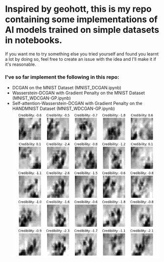 # Inspired by geohott, this is my repo containing some implementations of AI models trained on simple datasets in notebooks.

If you want me to try something else you tried yourself and found you learnt a lot by doing so, feel free to create an issue with the idea and I'll make it if it's reasonable.

### I've so far implement the following in this repo:
- DCGAN on the MNIST Dataset (MNIST_DCGAN.ipynb) 
- Wasserstein-DCGAN with Gradient Penalty on the MNIST Dataset (MNIST_WDCGAN-GP.ipynb)
- Self-attention-Wasserstein-DCGAN with Gradient Penalty on the HANDMNIST Dataset (MNIST_WDCGAN-GP.ipynb)
![](results/HANDSMNISTwithoutAtt.gif)